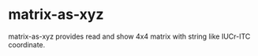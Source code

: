 # matrix-as-xyz
matrix-as-xyz provides read and show 4x4 matrix with string like IUCr-ITC coordinate.
